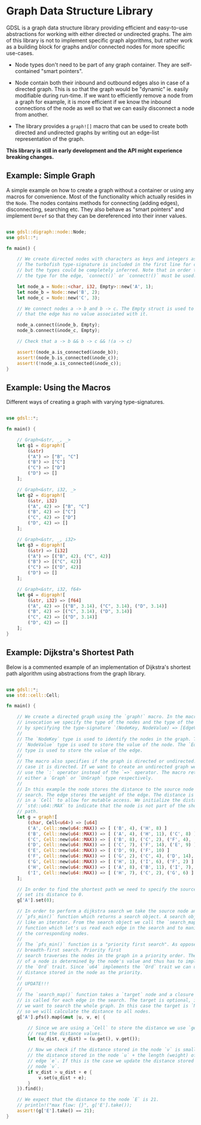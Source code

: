 # Graph Data Structure Library

GDSL is a graph data structure library providing efficient and easy-to-use
abstractions for working with either directed or undirected graphs. The aim of
this library is not to implement specific graph algorithms, but rather work as
a building block for graphs and/or connected nodes for more specific use-cases.

- Node types don't need to be part of any graph container. They are self-contained
"smart pointers".

- Node contain both their inbound and outbound edges also in case of a directed graph.
This is so that the graph would be "dynamic" ie. easily modifiable during run-time. If
we want to efficiently remove a node from a graph for example, it is more efficient if
we know the inbound connections of the node as well so that we can easily disconnect
a node from another.

- The library provides a `graph![]` macro that can be used to create both
directed and undirected graphs by writing out an edge-list representation of the graph.

**This library is still in early development and the API might experience breaking
changes.**

## Example: Simple Graph

A simple example on how to create a graph without a container or using any
macros for convenience. Most of the functionality which actually resides in
the `Node`. The nodes contains methods for connecting (adding edges), disconnecting,
searching etc. They also behave as "smart pointers" and implement `Deref` so that they
can be dereferenced into their inner values.

```rust

use gdsl::digraph::node::Node;
use gdsl::*;

fn main() {

	// We create directed nodes with characters as keys and integers as values.
	// The turbofish type-signature is included in the first line for clarity,
	// but the types could be completely inferred. Note that in order to infer
	// the type for the edge, `connect()` or `connect!()` must be used.

	let node_a = Node::<char, i32, Empty>::new('A', 1);
	let node_b = Node::new('B', 2);
	let node_c = Node::new('C', 3);

	// We connect nodes a -> b and b -> c. The Empty struct is used to denote
	// that the edge has no value associated with it.

	node_a.connect(&node_b, Empty);
	node_b.connect(&node_c, Empty);

	// Check that a -> b && b -> c && !(a -> c)

	assert!(node_a.is_connected(&node_b));
	assert!(node_b.is_connected(&node_c));
	assert!(!node_a.is_connected(&node_c));
}

```

## Example: Using the Macros

Different ways of creating a graph with varying type-signatures.

```rust

use gdsl::*;

fn main() {

	// Graph<&str, _, _>
	let g1 = digraph![
		(&str)
		("A") => ["B", "C"]
		("B") => ["C"]
		("C") => ["D"]
		("D") => []
	];

	// Graph<&str, i32, _>
	let g2 = digraph![
		(&str, i32)
		("A", 42) => ["B", "C"]
		("B", 42) => ["C"]
		("C", 42) => ["D"]
		("D", 42) => []
	];

	// Graph<&str, _, i32>
	let g3 = digraph![
		(&str) => [i32]
		("A") => [("B", 42), ("C", 42)]
		("B") => [("C", 42)]
		("C") => [("D", 42)]
		("D") => []
	];

	// Graph<&str, i32, f64>
	let g4 = digraph![
		(&str, i32) => [f64]
		("A", 42) => [("B", 3.14), ("C", 3.14), ("D", 3.14)]
		("B", 42) => [("C", 3.14), ("D", 3.14)]
		("C", 42) => [("D", 3.14)]
		("D", 42) => []
	];
}

```

## Example: Dijkstra's Shortest Path

Below is a commented example of an implementation of Dijkstra's shortest path
algorithm using abstractions from the graph library.

```rust

use gdsl::*;
use std::cell::Cell;

fn main() {

	// We create a directed graph using the `graph!` macro. In the macro
	// invocation we specify the type of the nodes and the type of the edges
	// by specifying the type-signature `(NodeKey, NodeValue) => [EdgeValue]`.
	//
	// The `NodeKey` type is used to identify the nodes in the graph. The
	// `NodeValue` type is used to store the value of the node. The `EdgeValue`
	// type is used to store the value of the edge.
	//
	// The macro also specifies if the graph is directed or undirected. In this
	// case it is directed. If we want to create an undirected graph we have to
	// use the `:` operator instead of the `=>` operator. The macro returns
	// either a `Graph` or `UnGraph` type respectively.
	//
	// In this example the node stores the distance to the source node of the
	// search. The edge stores the weight of the edge. The distance is wrapped
	// in a `Cell` to allow for mutable access. We initialize the distance to
	// `std::u64::MAX` to indicate that the node is not part of the shortest
	// path.
	let g = graph![
		(char, Cell<u64>) => [u64]
		('A', Cell::new(u64::MAX)) => [ ('B', 4), ('H', 8) ]
		('B', Cell::new(u64::MAX)) => [ ('A', 4), ('H', 11), ('C', 8) ]
		('C', Cell::new(u64::MAX)) => [ ('B', 8), ('C', 2), ('F', 4), ('D', 7) ]
		('D', Cell::new(u64::MAX)) => [ ('C', 7), ('F', 14), ('E', 9) ]
		('E', Cell::new(u64::MAX)) => [ ('D', 9), ('F', 10) ]
		('F', Cell::new(u64::MAX)) => [ ('G', 2), ('C', 4), ('D', 14), ('E', 10) ]
		('G', Cell::new(u64::MAX)) => [ ('H', 1), ('I', 6), ('F', 2) ]
		('H', Cell::new(u64::MAX)) => [ ('A', 8), ('B', 11), ('I', 7), ('G', 1) ]
		('I', Cell::new(u64::MAX)) => [ ('H', 7), ('C', 2), ('G', 6) ]
	];

	// In order to find the shortest path we need to specify the source node and
	// set its distance to 0.
	g['A'].set(0);

	// In order to perform a dijkstra search we take the source node and call the
	// `pfs_min()` function which returns a search object. A search object is
	// like an iterator. From the search object we call the `search_map()`
	// function which let's us read each edge in the search and to manipulate
	// the corresponding nodes.
	//
	// The `pfs_min()` function is a "priority first search". As opposed to a
	// breadth-first search. Priority first
	// search traverses the nodes in the graph in a priority order. The priority
	// of a node is determined by the node's value and thus has to implement
	// the `Ord` trait. Since `u64` implements the `Ord` trait we can use the
	// distance stored in the node as the priority.
	//
	// UPDATE!!!
	//
	// The `search_map()` function takes a `target` node and a closure which
	// is called for each edge in the search. The target is optional, in case
	// we want to search the whole graph. In this case the target is `None`,
	// so we will calculate the distance to all nodes.
	g['A'].pfs().map(&mut |u, v, e| {

		// Since we are using a `Cell` to store the distance we use `get()` to
		// read the distance values.
		let (u_dist, v_dist) = (u.get(), v.get());

		// Now we check if the distance stored in the node `v` is smaller than
		// the distance stored in the node `u` + the length (weight) of the
		// edge `e`. If this is the case we update the distance stored in the
		// node `v`.
		if v_dist > u_dist + e {
			v.set(u_dist + e);
		}
	}).find();

	// We expect that the distance to the node `E` is 21.
	// println!("max flow: {}", g['E'].take());
	assert!(g['E'].take() == 21);
}

```
